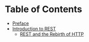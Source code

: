 # Table of Contents

* [Preface](README.md)
* [Introduction to REST](part1/chapter1/introduction_to_rest.md)
   * [REST and the Rebirth of HTTP](part1/chapter1/rest_and_the_rebirth_of_http.md)


